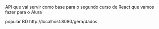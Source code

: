 API que vai servir como base para o segundo curso de React que vamos fazer para o Alura


popular BD
http://localhost:8080/gera/dados
  	

